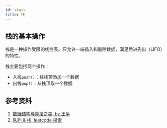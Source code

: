 ```yaml
---
id: stack
title: 栈
---
```


## 栈的基本操作

栈是一种操作受限的线性表。只允许一端插入和删除数据，满足后进先出（LIFO）的特性。

栈主要包括两个操作：

- 入栈`push()`：往栈顶添加一个数据
- 出栈`pop()`：从栈顶取一个数据

<GifPlayer gif="https://cosmos-x.oss-cn-hangzhou.aliyuncs.com/stack.2020-08-14 16_26_02.gif" still="https://cosmos-x.oss-cn-hangzhou.aliyuncs.com/stack.png"/>

## 参考资料

1. [数据结构与算法之美, by 王争](https://time.geekbang.org/column/intro/126)
2. [队列 & 栈, leetcode 探索](https://leetcode-cn.com/leetbook/detail/queue-stack/)
